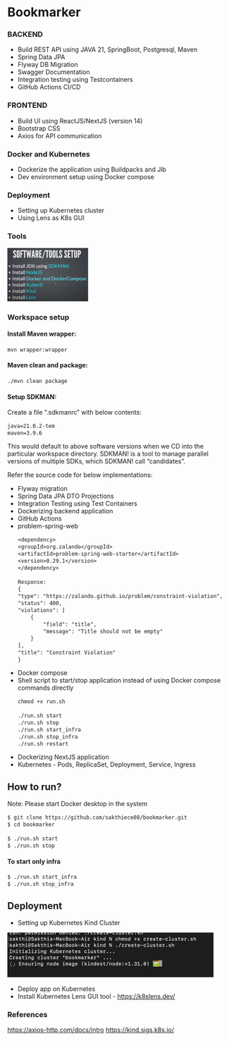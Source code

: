 # Bookmarker

### BACKEND
- Build REST API using JAVA 21, SpringBoot, Postgresql, Maven
- Spring Data JPA
- Flyway DB Migration
- Swagger Documentation
- Integration testing using Testcontainers
- GitHub Actions CI/CD

### FRONTEND
- Build UI using ReactJS/NextJS (version 14)
- Bootstrap CSS
- Axios for API communication

### Docker and Kubernetes
- Dockerize the application using Buildpacks and Jib
- Dev environment setup using Docker compose

### Deployment
- Setting up Kubernetes cluster
- Using Lens as K8s GUI   

### Tools
![img.png](tools.png)

### Workspace setup
#### Install Maven wrapper:
```
mvn wrapper:wrapper
```

#### Maven clean and package:
```
./mvn clean package
```

#### Setup SDKMAN:
 Create a file “.sdkmanrc” with below contents:
```
java=21.0.2-tem
maven=3.9.6
```
This would default to above software versions when we CD into the particular workspace directory. 
SDKMAN! is a tool to manage parallel versions of multiple SDKs, which SDKMAN! call “candidates”.

Refer the source code for below implementations:
* Flyway migration
* Spring Data JPA DTO Projections
* Integration Testing using Test Containers
* Dockerizing backend application
* GitHub Actions
* problem-spring-web 
    ```
  <dependency>
    <groupId>org.zalando</groupId>
    <artifactId>problem-spring-web-starter</artifactId>
    <version>0.29.1</version>
  </dependency>
  
  Response:
  {
    "type": "https://zalando.github.io/problem/constraint-violation",
    "status": 400,
    "violations": [
        {
            "field": "title",
            "message": "Title should not be empty"
        }
    ],
    "title": "Constraint Violation"
  }
    ```
* Docker compose
* Shell script to start/stop application instead of using Docker compose commands directly
   ```
   chmod +x run.sh
  
   ./run.sh start
   ./run.sh stop
   ./run.sh start_infra
   ./run.sh stop_infra
   ./run.sh restart
   ```
* Dockerizing NextJS application
* Kubernetes - Pods, ReplicaSet, Deployment, Service, Ingress 

## How to run?
 Note: Please start Docker desktop in the system

```shell
$ git clone https://github.com/sakthiece08/bookmarker.git
$ cd bookmarker

$ ./run.sh start
$ ./run.sh stop
```
#### To start only infra
```shell
$ ./run.sh start_infra
$ ./run.sh stop_infra
```
## Deployment

* Setting up Kubernetes Kind Cluster

![img.png](img.png)
* Deploy app on Kubernetes
* Install Kubernetes Lens GUI tool - https://k8slens.dev/



### References
  https://axios-http.com/docs/intro
  https://kind.sigs.k8s.io/





